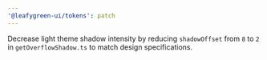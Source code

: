 ```yaml
---
'@leafygreen-ui/tokens': patch
---
```


Decrease light theme shadow intensity by reducing `shadowOffset` from `8` to `2` in `getOverflowShadow.ts` to match design specifications.
